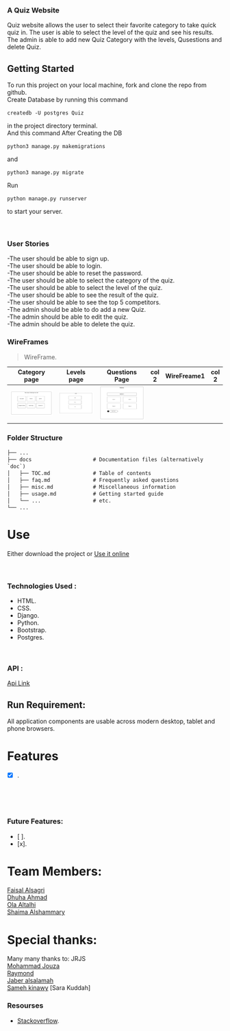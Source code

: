### A Quiz Website
Quiz website allows the user to select their favorite category to take quick quiz in. 
The user is able to select the level of the quiz and see his results.
The admin is able to add new Quiz Category with the levels, Qusestions and delete Quiz.
<br>

## Getting Started
To run this project on your local machine, fork and clone the repo from github. <br>
Create Database by running this command 
```
createdb -U postgres Quiz
```
in the project directory terminal.<br>
And this command After Creating the DB
```
python3 manage.py makemigrations
``` 
and 
```
python3 manage.py migrate
```
Run 
```
python manage.py runserver
```
to start your server.<br>
<br><br>


### User Stories 
-The user should be able to sign up. <br>
-The user should be able to login. <br>
-The user should be able to reset the password.<br>
-The user should be able to select the category of the quiz.<br>
-The user should be able to select the level of the quiz.<br>
-The user should be able to see the result of the quiz.<br>
-The user should be able to see the top 5 competitors.<br>
-The admin should be able to do add a new Quiz.<br>
-The admin should be able to edit the quiz.<br>
-The admin should be able to delete the quiz.<br>


### WireFrames
> WireFrame.

| Category page      | Levels page      | Questions Page      | col 2      | WireFreame1      | col 2      |
|------------|-------------|------------|-------------|------------|-------------|
|<img src = "Images/categeory.jpeg" width="100%"> | <img src = "Images/levels.jpeg" width="100%">| <img src = "Images/questions.jpeg" width="100%">



### Folder Structure 
    ├── ...
    ├── docs                    # Documentation files (alternatively `doc`)
    │   ├── TOC.md              # Table of contents
    │   ├── faq.md              # Frequently asked questions
    │   ├── misc.md             # Miscellaneous information
    │   ├── usage.md            # Getting started guide
    │   └── ...                 # etc.
    └── ...

# Use
Either download the project or [Use it online]()
<br><br><br>

### Technologies Used :
- HTML.
- CSS.
- Django. 
- Python. 
- Bootstrap.
- Postgres.
<br>

### API :
[Api Link](https://opentdb.com/api_config.php)

## Run Requirement:
All application components are usable across modern desktop, tablet and phone browsers.
<br>


# Features
- [x] .

<br><br><br>


### Future Features: 
- [ ]. 
- [x]. 


# Team Members:

[Faisal Alsagri](https://git.generalassemb.ly/faisalabdulaziz)\
[Dhuha Ahmad](https://git.generalassemb.ly/dhuhaahmad)\
[Ola Altalhi](https://git.generalassemb.ly/olaaltalhi)\
[Shaima Alshammary](https://git.generalassemb.ly/shaimacs)

# Special thanks:

Many many thanks to: JRJS\
[Mohammad Jouza](https://git.generalassemb.ly/MohammadJouza)\
[Raymond](https://git.generalassemb.ly/raymond)\
[Jaber alsalamah](https://git.generalassemb.ly/jaberalsalamah)\
[Sameh kinawy](https://git.generalassemb.ly/samehkinawy)
[Sara Kuddah]


### Resourses 
- [Stackoverflow](https://stackoverflow.com/).